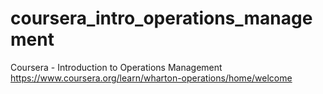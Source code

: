 # coursera_intro_operations_management
Coursera - Introduction to Operations Management https://www.coursera.org/learn/wharton-operations/home/welcome
